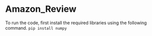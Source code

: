 # Amazon_Review
To run the code, first install the required libraries using the following command.
`pip install numpy`
